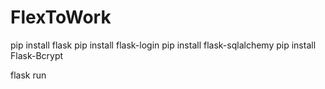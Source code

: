 # FlexToWork

pip install flask
pip install flask-login
pip install flask-sqlalchemy
pip install Flask-Bcrypt

flask run
